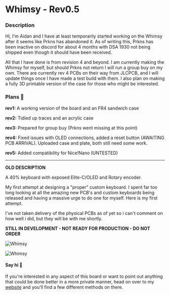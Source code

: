 # Whimsy - Rev0.5

### Description

Hi, I'm Aidan and I have at least temporarily started working on the Whimsy after it seems like Prkns has abandoned it. As of writing this, Prkns has been inactive on discord for about 4 months with DSA 1930 not being shipped even though it should have been received.

All that I have done is from revision 4 and beyond. I am currently making the Whimsy for myself, but should Prkns not return I will run a group buy on my own. There are currently rev 4 PCBs on their way from JLCPCB, and I will update things once I have made a test build with them. I also plan on making a fully 3D printable version of the case for those who might be interested.

### Plans 🤔

**rev1:** A working version of the board and an FR4 sandwich case

**rev2:** Tidied up traces and an acrylic case

**rev3:** Prepared for group buy (Prkns went missing at this point)

**rev4:** Fixed issues with OLED connections, added a reset button (AWAITING PCB ARRIVAL). Uploaded case and plate, both still need some work.

**rev5:** Added compatibility for Nice!Nano (UNTESTED)

---

**OLD DESCRIPTION**

A 40% keyboard with exposed Elite-C/OLED and Rotary encoder.

My first attempt at designing a "proper" custom keyboard. I spent far too long looking at all the amazing new PCB's and custom keyboards being released and having a massive urge to do one for myself. Here is my first attempt.

I've not taken delivery of the physical PCBs as of yet so i can't comment on how well i did, but they will be with me shortly.

**STILL IN DEVELOPMENT - NOT READY FOR PRODUCTION - DO NOT ORDER**

![Whimsy](https://raw.githubusercontent.com/Prkns/Whimsy/master/Images/Whimsy-128x32.png)

![Whimsy](https://raw.githubusercontent.com/Prkns/Whimsy/master/Images/Whimsy-128x64.png)

#### Say hi 👋

If you're interested in any aspect of this board or want to point out anything that could be done better in a more private manner, head on over to my [website](https://prkns.me/) and you'll find a few different methods on there.
